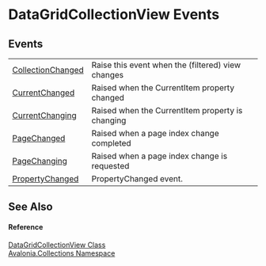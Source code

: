 # DataGridCollectionView Events




## Events
<table>
<tr>
<td><a href="E_Avalonia_Collections_DataGridCollectionView_CollectionChanged">CollectionChanged</a></td>
<td>Raise this event when the (filtered) view changes</td>
</tr>
<tr>
<td><a href="E_Avalonia_Collections_DataGridCollectionView_CurrentChanged">CurrentChanged</a></td>
<td>Raised when the CurrentItem property changed</td>
</tr>
<tr>
<td><a href="E_Avalonia_Collections_DataGridCollectionView_CurrentChanging">CurrentChanging</a></td>
<td>Raised when the CurrentItem property is changing</td>
</tr>
<tr>
<td><a href="E_Avalonia_Collections_DataGridCollectionView_PageChanged">PageChanged</a></td>
<td>Raised when a page index change completed</td>
</tr>
<tr>
<td><a href="E_Avalonia_Collections_DataGridCollectionView_PageChanging">PageChanging</a></td>
<td>Raised when a page index change is requested</td>
</tr>
<tr>
<td><a href="E_Avalonia_Collections_DataGridCollectionView_PropertyChanged">PropertyChanged</a></td>
<td>PropertyChanged event.</td>
</tr>
</table>

## See Also


#### Reference
<a href="T_Avalonia_Collections_DataGridCollectionView">DataGridCollectionView Class</a>  
<a href="N_Avalonia_Collections">Avalonia.Collections Namespace</a>  

